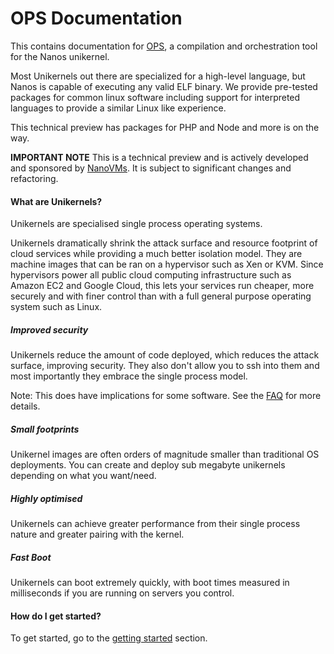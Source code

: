 # OPS Documentation
This contains documentation for [OPS](https://github.com/nanovms/ops), a
compilation and orchestration tool for the Nanos unikernel.

Most Unikernels out there are specialized for a high-level language, but Nanos
is capable of executing any valid ELF binary. We provide pre-tested packages for
common linux software including support for interpreted languages to
provide a similar Linux like experience.

This technical preview has packages for PHP and Node and more is on the way.

**IMPORTANT NOTE** This is a technical preview and is actively developed and sponsored by [NanoVMs](https://www.nanovms.com). It is subject 
to significant changes and refactoring.

#### What are Unikernels?

Unikernels are specialised single process operating systems.

Unikernels dramatically shrink the attack surface and resource footprint of cloud services while providing a much better isolation model.
They are machine images that can be ran on a hypervisor such as Xen or
KVM. Since hypervisors power all public cloud computing infrastructure such as Amazon EC2 and Google Cloud, this lets your services run cheaper, more securely and with finer control than with a full general purpose operating system such as Linux.

##### Improved security
Unikernels reduce the amount of code deployed, which reduces the attack surface, improving security. They also don't allow you to ssh into them and most importantly they embrace the single process model.

Note: This does have implications for some software. See the [FAQ](faq.md) for more details.

##### Small footprints
Unikernel images are often orders of magnitude smaller than traditional OS deployments. You can create and deploy sub megabyte unikernels depending on what you want/need.

##### Highly optimised
Unikernels can achieve greater performance from their single process
nature and greater pairing with the kernel.

##### Fast Boot
Unikernels can boot extremely quickly, with boot times measured in milliseconds if you are running on servers you control.

#### How do I get started?
To get started, go to the [getting started](getting_started.md) section.
